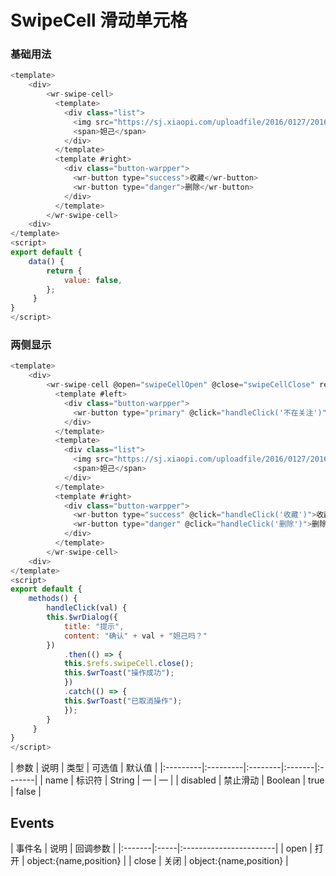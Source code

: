 # SwipeCell 滑动单元格

### 基础用法
```js
<template>
    <div>
        <wr-swipe-cell>
          <template>
            <div class="list">
              <img src="https://sj.xiaopi.com/uploadfile/2016/0127/20160127044756785.jpg" />
              <span>妲己</span>
            </div>
          </template>
          <template #right>
            <div class="button-warpper">
              <wr-button type="success">收藏</wr-button>
              <wr-button type="danger">删除</wr-button>
            </div>
          </template>
        </wr-swipe-cell>
    <div>
</template>
<script>
export default {
    data() {
        return {
            value: false,
        };
     }
}
</script>
```

### 两侧显示
```js
<template>
    <div>
        <wr-swipe-cell @open="swipeCellOpen" @close="swipeCellClose" ref="swipeCell">
          <template #left>
            <div class="button-warpper">
              <wr-button type="primary" @click="handleClick('不在关注')">不在关注</wr-button>
            </div>
          </template>
          <template>
            <div class="list">
              <img src="https://sj.xiaopi.com/uploadfile/2016/0127/20160127044756785.jpg" />
              <span>妲己</span>
            </div>
          </template>
          <template #right>
            <div class="button-warpper">
              <wr-button type="success" @click="handleClick('收藏')">收藏</wr-button>
              <wr-button type="danger" @click="handleClick('删除')">删除</wr-button>
            </div>
          </template>
        </wr-swipe-cell>
    <div>
</template>
<script>
export default {
    methods() {
        handleClick(val) {
        this.$wrDialog({
            title: "提示",
            content: "确认" + val + "妲己吗？"
        })
            .then(() => {
            this.$refs.swipeCell.close();
            this.$wrToast("操作成功");
            })
            .catch(() => {
            this.$wrToast("已取消操作");
            });
        }
     }
}
</script>
```

<md-table-warp>
| 参数     | 说明     | 类型    | 可选值 | 默认值 |
|:---------|:---------|:--------|:-------|:-------|
| name     | 标识符   | String  | —      | —      |
| disabled | 禁止滑动 | Boolean | true   | false  |
                                
</md-table-warp>

##  Events

<md-table-warp> 
| 事件名 | 说明 | 回调参数               |
|:-------|:-----|:-----------------------|
| open   | 打开 | object:{name,position} |
| close  | 关闭 | object:{name,position} |
</md-table-warp>